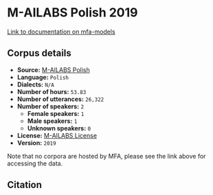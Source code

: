 
# M-AILABS Polish 2019

[Link to documentation on mfa-models](https://mfa-models.readthedocs.io/en/main/corpus/m_ailabs_polish_2019.html)

## Corpus details

- **Source:** [M-AILABS Polish](https://openslr.org/94/)
- **Language:** `Polish`
- **Dialects:** `N/A`
- **Number of hours:** `53.83`
- **Number of utterances:** `26,322`
- **Number of speakers:** `2`
  - **Female speakers:** `1`
  - **Male speakers:** `1`
  - **Unknown speakers:** `0`
- **License:** [M-AILABS License](https://www.caito.de/2019/01/the-m-ailabs-speech-dataset/)
- **Version:** `2019`

Note that no corpora are hosted by MFA, please see the link above for accessing the data.

## Citation

```bibtex

```
